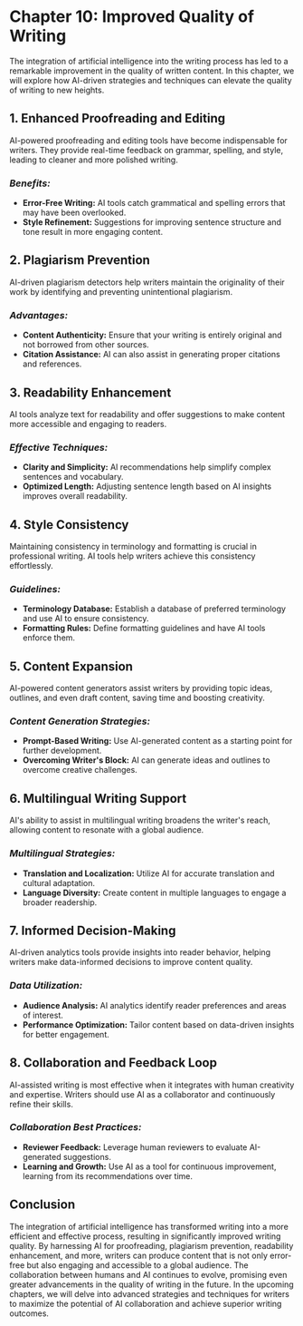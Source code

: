 Chapter 10: Improved Quality of Writing
=======================================

The integration of artificial intelligence into the writing process has led to a remarkable improvement in the quality of written content. In this chapter, we will explore how AI-driven strategies and techniques can elevate the quality of writing to new heights.

**1. Enhanced Proofreading and Editing**
----------------------------------------

AI-powered proofreading and editing tools have become indispensable for writers. They provide real-time feedback on grammar, spelling, and style, leading to cleaner and more polished writing.

### *Benefits:*

* **Error-Free Writing:** AI tools catch grammatical and spelling errors that may have been overlooked.
* **Style Refinement:** Suggestions for improving sentence structure and tone result in more engaging content.

**2. Plagiarism Prevention**
----------------------------

AI-driven plagiarism detectors help writers maintain the originality of their work by identifying and preventing unintentional plagiarism.

### *Advantages:*

* **Content Authenticity:** Ensure that your writing is entirely original and not borrowed from other sources.
* **Citation Assistance:** AI can also assist in generating proper citations and references.

**3. Readability Enhancement**
------------------------------

AI tools analyze text for readability and offer suggestions to make content more accessible and engaging to readers.

### *Effective Techniques:*

* **Clarity and Simplicity:** AI recommendations help simplify complex sentences and vocabulary.
* **Optimized Length:** Adjusting sentence length based on AI insights improves overall readability.

**4. Style Consistency**
------------------------

Maintaining consistency in terminology and formatting is crucial in professional writing. AI tools help writers achieve this consistency effortlessly.

### *Guidelines:*

* **Terminology Database:** Establish a database of preferred terminology and use AI to ensure consistency.
* **Formatting Rules:** Define formatting guidelines and have AI tools enforce them.

**5. Content Expansion**
------------------------

AI-powered content generators assist writers by providing topic ideas, outlines, and even draft content, saving time and boosting creativity.

### *Content Generation Strategies:*

* **Prompt-Based Writing:** Use AI-generated content as a starting point for further development.
* **Overcoming Writer's Block:** AI can generate ideas and outlines to overcome creative challenges.

**6. Multilingual Writing Support**
-----------------------------------

AI's ability to assist in multilingual writing broadens the writer's reach, allowing content to resonate with a global audience.

### *Multilingual Strategies:*

* **Translation and Localization:** Utilize AI for accurate translation and cultural adaptation.
* **Language Diversity:** Create content in multiple languages to engage a broader readership.

**7. Informed Decision-Making**
-------------------------------

AI-driven analytics tools provide insights into reader behavior, helping writers make data-informed decisions to improve content quality.

### *Data Utilization:*

* **Audience Analysis:** AI analytics identify reader preferences and areas of interest.
* **Performance Optimization:** Tailor content based on data-driven insights for better engagement.

**8. Collaboration and Feedback Loop**
--------------------------------------

AI-assisted writing is most effective when it integrates with human creativity and expertise. Writers should use AI as a collaborator and continuously refine their skills.

### *Collaboration Best Practices:*

* **Reviewer Feedback:** Leverage human reviewers to evaluate AI-generated suggestions.
* **Learning and Growth:** Use AI as a tool for continuous improvement, learning from its recommendations over time.

**Conclusion**
--------------

The integration of artificial intelligence has transformed writing into a more efficient and effective process, resulting in significantly improved writing quality. By harnessing AI for proofreading, plagiarism prevention, readability enhancement, and more, writers can produce content that is not only error-free but also engaging and accessible to a global audience. The collaboration between humans and AI continues to evolve, promising even greater advancements in the quality of writing in the future. In the upcoming chapters, we will delve into advanced strategies and techniques for writers to maximize the potential of AI collaboration and achieve superior writing outcomes.
